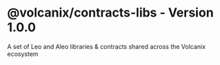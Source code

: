 # @volcanix/contracts-libs - Version 1.0.0
A set of Leo and Aleo libraries &amp; contracts shared across the Volcanix ecosystem
